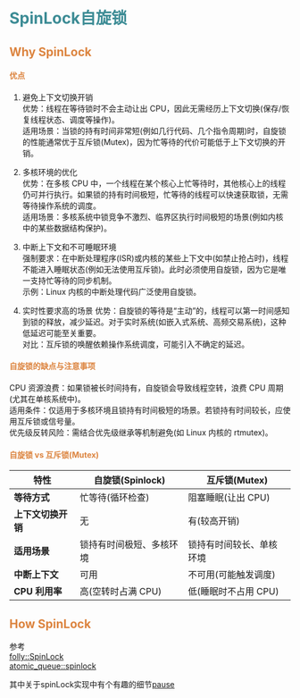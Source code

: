 # <font color="3d8c95">SpinLock自旋锁</font>
## <font color="dc843f">Why SpinLock</font>
#### <font color="dc843f">优点</font>
1. 避免上下文切换开销  
优势：线程在等待锁时不会主动让出 CPU，因此无需经历上下文切换(保存/恢复线程状态、调度等操作)。  
适用场景：当锁的持有时间非常短(例如几行代码、几个指令周期)时，自旋锁的性能通常优于互斥锁(Mutex)，因为忙等待的代价可能低于上下文切换的开销。

2. 多核环境的优化  
优势：在多核 CPU 中，一个线程在某个核心上忙等待时，其他核心上的线程仍可并行执行。如果锁的持有时间极短，忙等待的线程可以快速获取锁，无需等待操作系统的调度。  
适用场景：多核系统中锁竞争不激烈、临界区执行时间极短的场景(例如内核中的某些数据结构保护)。

3. 中断上下文和不可睡眠环境  
强制要求：在中断处理程序(ISR)或内核的某些上下文中(如禁止抢占时)，线程不能进入睡眠状态(例如无法使用互斥锁)。此时必须使用自旋锁，因为它是唯一支持忙等待的同步机制。  
示例：Linux 内核的中断处理代码广泛使用自旋锁。

4. 实时性要求高的场景
优势：自旋锁的等待是“主动”的，线程可以第一时间感知到锁的释放，减少延迟。对于实时系统(如嵌入式系统、高频交易系统)，这种低延迟可能至关重要。  
对比：互斥锁的唤醒依赖操作系统调度，可能引入不确定的延迟。

#### <font color="dc843f">自旋锁的缺点与注意事项</font>
CPU 资源浪费：如果锁被长时间持有，自旋锁会导致线程空转，浪费 CPU 周期(尤其在单核系统中)。  
适用条件：仅适用于多核环境且锁持有时间极短的场景。若锁持有时间较长，应使用互斥锁或信号量。  
优先级反转风险：需结合优先级继承等机制避免(如 Linux 内核的 rtmutex)。

#### <font color="dc843f">自旋锁 vs 互斥锁(Mutex)</font>

| 特性               | 自旋锁(Spinlock)       | 互斥锁(Mutex)          |
| ------------------ | ------------------------ | ------------------------ |
| **等待方式**       | 忙等待(循环检查)       | 阻塞睡眠(让出 CPU)     |
| **上下文切换开销** | 无                       | 有(较高开销)           |
| **适用场景**       | 锁持有时间极短、多核环境 | 锁持有时间较长、单核环境 |
| **中断上下文**     | 可用                     | 不可用(可能触发调度)   |
| **CPU 利用率**     | 高(空转时占满 CPU)     | 低(睡眠时不占用 CPU)   |

## <font color="dc843f">How SpinLock</font>
参考  
[folly::SpinLock](https://github.com/facebook/folly/blob/main/folly/synchronization/MicroSpinLock.h)  
[atomic_queue::spinlock](https://github.com/max0x7ba/atomic_queue/blob/master/include/atomic_queue/spinlock.h)

其中关于spinLock实现中有个有趣的细节[pause](extension/pause.md)